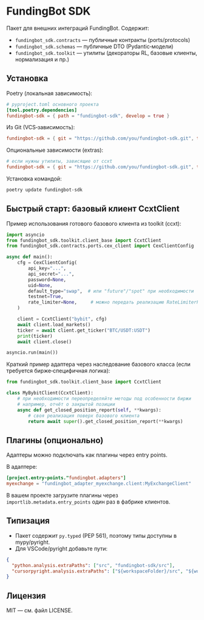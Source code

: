 # FundingBot SDK

Пакет для внешних интеграций FundingBot. Содержит:
- `fundingbot_sdk.contracts` — публичные контракты (ports/protocols)
- `fundingbot_sdk.schemas` — публичные DTO (Pydantic‑модели)
- `fundingbot_sdk.toolkit` — утилиты (декораторы RL, базовые клиенты, нормализация и пр.)

## Установка

Poetry (локальная зависимость):
```toml
# pyproject.toml основного проекта
[tool.poetry.dependencies]
fundingbot-sdk = { path = "fundingbot-sdk", develop = true }
```

Из Git (VCS‑зависимость):
```toml
fundingbot-sdk = { git = "https://github.com/you/fundingbot-sdk.git", tag = "v0.1.0" }
```

Опциональные зависимости (extras):
```toml
# если нужны утилиты, зависящие от ccxt
fundingbot-sdk = { git = "https://github.com/you/fundingbot-sdk.git", tag = "v0.1.0", extras = ["ccxt"] }
```

Установка командой:
```bash
poetry update fundingbot-sdk
```

## Быстрый старт: базовый клиент CcxtClient
Пример использования готового базового клиента из toolkit (ccxt):

```python
import asyncio
from fundingbot_sdk.toolkit.client_base import CcxtClient
from fundingbot_sdk.contracts.ports.cex_client import CexClientConfig

async def main():
    cfg = CexClientConfig(
        api_key="...",
        api_secret="...",
        password=None,
        uid=None,
        default_type="swap",  # или "future"/"spot" при необходимости
        testnet=True,
        rate_limiter=None,     # можно передать реализацию RateLimiterPort
    )

    client = CcxtClient("bybit", cfg)
    await client.load_markets()
    ticker = await client.get_ticker("BTC/USDT:USDT")
    print(ticker)
    await client.close()

asyncio.run(main())
```

Краткий пример адаптера через наследование базового класса (если требуется бирже‑специфичная логика):

```python
from fundingbot_sdk.toolkit.client_base import CcxtClient

class MyBybitClient(CcxtClient):
    # при необходимости переопределяйте методы под особенности биржи
    # например, отчёт о закрытой позиции
    async def get_closed_position_report(self, **kwargs):
        # своя реализация поверх базового клиента
        return await super().get_closed_position_report(**kwargs)
```

## Плагины (опционально)
Адаптеры можно подключать как плагины через entry points.

В адаптере:
```toml
[project.entry-points."fundingbot.adapters"]
myexchange = "fundingbot_adapter_myexchange.client:MyExchangeClient"
```

В вашем проекте загрузите плагины через `importlib.metadata.entry_points` один раз в фабрике клиентов.

## Типизация
- Пакет содержит `py.typed` (PEP 561), поэтому типы доступны в mypy/pyright.
- Для VSCode/pyright добавьте пути:
```json
{
  "python.analysis.extraPaths": ["src", "fundingbot-sdk/src"],
  "cursorpyright.analysis.extraPaths": ["${workspaceFolder}/src", "${workspaceFolder}/fundingbot-sdk/src"]
}
```

## Лицензия
MIT — см. файл LICENSE.
